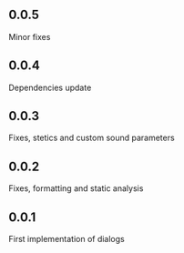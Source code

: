 ## 0.0.5
Minor fixes

## 0.0.4
Dependencies update

## 0.0.3
Fixes, stetics and custom sound parameters 

## 0.0.2
Fixes, formatting and static analysis

## 0.0.1
First implementation of dialogs